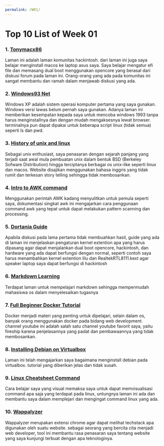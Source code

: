 ```yaml
---
permalink: /W01/
---
```


# Top 10 List of Week 01

### 1. [Tonymacx86](https://www.tonymacx86.com/)
Laman ini adalah laman komunitas hackintosh. dari laman ini juga saya belajar menginstall macos ke laptop asus saya. Saya belajar mengatur efi file dan memasang dual boot menggunakan opencore yang berasal dari diskusi forum pada laman ini. Orang-orang yang ada pada komunitas ini sangat membantu dan ramah dalam menjawab diskusi yang ada.

### 2. [Windows93 Net](https://www.windows93.net/)
Windows XP adalah sistem operasi komputer pertama yang saya gunakan. Windows versi lawas belum pernah saya gunakan. Adanya laman ini memberikan kesempatan kepada saya untuk mencoba windows 1993 tanpa harus menginstallnya dan dengan mudah mengaksesnya lewat browser. terminalnya pun dapat dipakai untuk beberapa script linux (tidak semua) seperti ls dan pwd. 

### 3. [History of unix and linux](https://frontpagelinux.com/articles/guide-through-history-of-unix-linux-everything-you-need-to-know/)
Sebagai unix enthusiast, saya penasaran dengan sejarah panjang yang terjadi saat awal mula pembuatan unix dalam bentuk BSD (Berkeley Sofware Distribution) hingga terciptanya berbagai os unix-like seperti linux dan macos. Website disajikan menggunakan bahasa inggris yang tidak rumit dan terkesan story telling sehingga tidak membosankan.

### 4. [Intro to AWK command](https://www.grymoire.com/Unix/Awk.html)
Menggunakan perintah AWK kadang menyulitkan untuk pemula seperti saya, dokumentasi singkat awk ini mengajarkan cara penggunaan command awk yang tepat untuk dapat melakukan pattern scanning dan processing.

### 5. [Dortania Guide](https://dortania.github.io/OpenCore-Install-Guide/)
Apabila diskusi pada lama pertama tidak membuahkan hasil, guide yang ada di laman ini menjelaskan pengaturan kernel extention apa yang harus dipasang agar dapat menjalankan dual boot opencore, hackintosh, dan hardware yang ada dapat berfungsi dengan normal, seperti contoh saya harus menambahkan kernel extention lilu dan RealtekRTL8111.kext agar speaker laptop saya dapat berfungsi di hackintosh

### 6. [Markdown Learning](https://www.markdowntutorial.com/lesson/1/)
Terdapat laman untuk mempelajari markdown sehingga mempermudah mahasiswa os dalam menyelesaikan tugasnya

### 7. [Full Beginner Docker Tutorial](https://www.youtube.com/watch?v=gAkwW2tuIqE&t=101s&ab_channel=Fireship)
Docker menjadi materi yang penting untuk dipelajari, selain dalam os, banyak orang menggunakan docker pada bidang web development. channel youtube ini adalah salah satu channel youtube favorit saya, yaitu fireship karena penjelasannya yang padat dan pembawaannya yang tidak membosankan.

### 8. [Installing Debian on Virtualbox](https://linuxhint.com/install_debian10_virtualbox/)
Laman ini telah mengajarkan saya bagaimana menginstall debian pada virtualbox. tutorial yang diberikan jelas dan tidak susah.

### 9. [Linux Cheatsheet Command](https://cheatography.com/davechild/cheat-sheets/linux-command-line/)
Cara belajar saya yang visual memaksa saya untuk dapat memvisualisasi command apa saja yang terdapat pada linux, untungnya laman ini ada dan membantu saya dalam memplejari dan mengingat command linux yang ada.

### 10. [Wappalyzer](https://chrome.google.com/webstore/detail/wappalyzer/gppongmhjkpfnbhagpmjfkannfbllamg?hl=id)
Wappalyzer merupakan extensi chrome agar dapat melihat techstack apa digunakan oleh suatu website. sebagai seorang yang bercita cita menjadi web developer, tool ini membantu rasa penasaran saya tentang website yang saya kunjungi terbuat dengan apa teknologinya.
